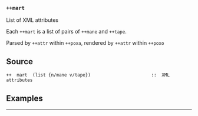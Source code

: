 ### `++mart`

List of XML attributes

Each `++mart` is a list of pairs of `++mane` and
`++tape`.

Parsed by `++attr` within `++poxa`, rendered by `++attr` within `++poxo`

Source
------

    ++  mart  (list {n/mane v/tape})                       ::  XML attributes

Examples
--------



***
